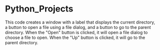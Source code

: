 # Python_Projects
This code creates a window with a label that displays the current directory, a button to open a file using a file dialog, and a button to go to the parent directory. When the "Open" button is clicked, it will open a file dialog to choose a file to open. When the "Up" button is clicked, it will go to the parent directory.
